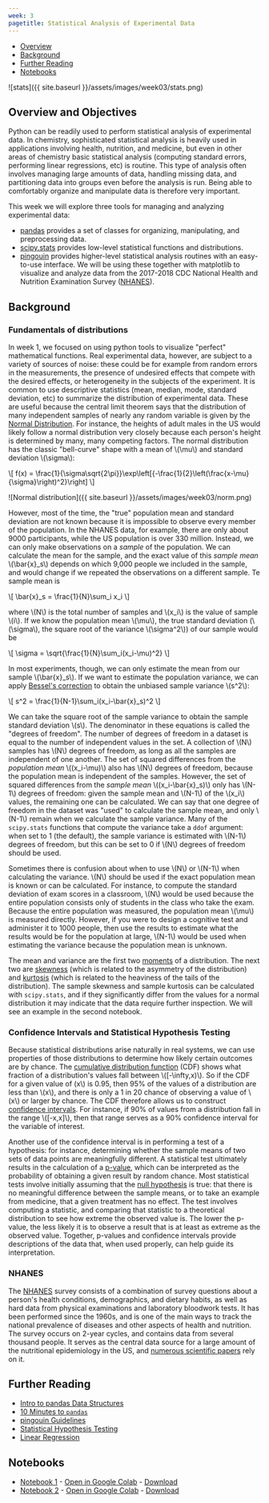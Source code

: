 ```yaml
---
week: 3
pagetitle: Statistical Analysis of Experimental Data
---
```


- [Overview](#overview-and-objectives)
- [Background](#background)
- [Further Reading](#further-reading)
- [Notebooks](#notebooks)

![stats]({{ site.baseurl }}/assets/images/week03/stats.png)

## Overview and Objectives

Python can be readily used to perform statistical analysis of experimental data. In chemistry, sophisticated statistical analysis is heavily used in applications involving health, nutrition, and medicine, but even in other areas of chemistry basic statistical analysis (computing standard errors, performing linear regressions, etc) is routine. This type of analysis often involves managing large amounts of data, handling missing data, and partitioning data into groups even before the analysis is run. Being able to comfortably organize and manipulate data is therefore very important.

This week we will explore three tools for managing and analyzing experimental data:
- [pandas](http://pandas.pydata.org/) provides a set of classes for organizing, manipulating, and preprocessing data.
- [scipy.stats](https://docs.scipy.org/doc/scipy/reference/stats.html) provides low-level statistical functions and distributions.
- [pingouin](https://pingouin-stats.org/) provides higher-level statistical analysis routines with an easy-to-use interface.
We will be using these together with matplotlib to visualize and analyze data from the 2017-2018 CDC National Health and Nutrition Examination Survey ([NHANES](https://wwwn.cdc.gov/nchs/nhanes/continuousnhanes/default.aspx?BeginYear=2017)).

## Background

### Fundamentals of distributions

In week 1, we focused on using python tools to visualize "perfect" mathematical functions. Real experimental data, however, are subject to a variety of sources of noise: these could be for example from random errors in the measurements, the presence of undesired effects that compete with the desired effects, or heterogeneity in the subjects of the experiment. It is common to use descriptive statistics (mean, median, mode, standard deviation, etc) to summarize the distribution of experimental data. These are useful because the central limit theorem says that the distribution of many independent samples of nearly any random variable is given by the [Normal Distribution](https://en.wikipedia.org/wiki/Normal_distribution). For instance, the heights of adult males in the US would likely follow a normal distribution very closely because each person's height is determined by many, many competing factors. The normal distribution has the classic "bell-curve" shape with a mean of \\(\mu\\) and standard deviation \\(\sigma\\):

\\[ f(x) = \frac{1}{\sigma\sqrt{2\pi}}\exp\left[{-\frac{1}{2}\left(\frac{x-\mu}{\sigma}\right)^2}\right] \\]

![Normal distribution]({{ site.baseurl }}/assets/images/week03/norm.png)

However, most of the time, the "true" population mean and standard deviation are not known because it is impossible to observe every member of the population. In the NHANES data, for example, there are only about 9000 participants, while the US population is over 330 million. Instead, we can only make observations on a *sample* of the population. We can calculate the mean for the sample, and the exact value of this *sample mean* \\(\bar{x}_s\\) depends on which 9,000 people we included in the sample, and would change if we repeated the observations on a different sample. Te sample mean is

\\[ \bar{x}_s = \frac{1}{N}\sum_i x_i \\]

where \\(N\\) is the total number of samples and \\(x_i\\) is the value of sample \\(i\\). If we know the population mean \\(\mu\\), the true standard deviation (\\(\sigma\\), the square root of the variance \\(\sigma^2\\)) of our sample would be 

\\[ \sigma = \sqrt{\frac{1}{N}\sum_i(x_i-\mu)^2} \\]

In most experiments, though, we can only estimate the mean from our sample \\(\bar{x}_s\\). If we want to estimate the population variance, we can apply [Bessel's correction](https://en.wikipedia.org/wiki/Bessel%27s_correction) to obtain the unbiased sample variance \\(s^2\\):

\\[ s^2 = \frac{1}{N-1}\sum_i(x_i-\bar{x}_s)^2 \\]

We can take the square root of the sample variance to obtain the sample standard deviation \\(s\\). The denominator in these equations is called the "degrees of freedom". The number of degrees of freedom in a dataset is equal to the number of independent values in the set. A collection of \\(N\\) samples has \\(N\\) degrees of freedom, as long as all the samples are independent of one another. The set of squared differences from the *population mean* \\((x_i-\mu)\\) also has \\(N\\) degrees of freedom, because the population mean is independent of the samples. However, the set of squared differences from the *sample mean* \\((x_i-\bar{x}_s)\\) only has \\(N-1\\) degrees of freedom: given the sample mean and \\(N-1\\) of the \\(x_i\\) values, the remaining one can be calculated. We can say that one degree of freedom in the dataset was "used" to calculate the sample mean, and only \\(N-1\\) remain when we calculate the sample variance. Many of the `scipy.stats` functions that compute the variance take a `ddof` argument: when set to 1 (the default), the sample variance is estimated with \\(N-1\\) degrees of freedom, but this can be set to 0 if \\(N\\) degrees of freedom should be used.

Sometimes there is confusion about when to use \\(N\\) or \\(N-1\\) when calculating the variance. \\(N\\) should be used if the exact population mean is known or can be calculated. For instance, to compute the standard deviation of exam scores in a classroom, \\(N\\) would be used because the entire population consists only of students in the class who take the exam. Because the entire population was measured, the population mean \\(\mu\\) is measured directly. However, if you were to design a cognitive test and administer it to 1000 people, then use the results to estimate what the results would be for the population at large, \\(N-1\\) would be used when estimating the variance because the population mean is unknown.

The mean and variance are the first two [moments](https://en.wikipedia.org/wiki/Moment_(mathematics)) of a distribution. The next two are [skewness](https://en.wikipedia.org/wiki/Skewness) (which is related to the asymmetry of the distribution) and [kurtosis](https://en.wikipedia.org/wiki/Kurtosis) (which is related to the heaviness of the tails of the distribution). The sample skewness and sample kurtosis can be calculated with `scipy.stats`, and if they significantly differ from the values for a normal distribution it may indicate that the data require further inspection. We will see an example in the second notebook.

### Confidence Intervals and Statistical Hypothesis Testing

Because statistical distributions arise naturally in real systems, we can use properties of those distributions to determine how likely certain outcomes are by chance. The [cumulative distribution function](https://en.wikipedia.org/wiki/Cumulative_distribution_function) (CDF) shows what fraction of a distribution's values fall between \\([-\infty,x)\\). So if the CDF for a given value of \(x\\) is 0.95, then 95% of the values of a distribution are less than \\(x\\), and there is only a 1 in 20 chance of observing a value of \\(x\\) or larger by chance. The CDF therefore allows us to construct [confidence intervals](https://en.wikipedia.org/wiki/Confidence_interval). For instance, if 90% of values from a distribution fall in the range \\([-x,x]\\), then that range serves as a 90% confidence interval for the variable of interest.

Another use of the confidence interval is in performing a test of a hypothesis: for instance, determining whether the sample means of two sets of data points are meaningfully different. A statistical test ultimately results in the calculation of a [p-value](https://en.wikipedia.org/wiki/P-value), which can be interpreted as the probability of obtaining a given result by random chance. Most statistical tests involve initially assuming that the [null hypothesis](https://en.wikipedia.org/wiki/Null_hypothesis) is true: that there is no meaningful difference between the sample means, or to take an example from medicine, that a given treatment has no effect. The test involves computing a statistic, and comparing that statistic to a theoretical distribution to see how extreme the observed value is. The lower the p-value, the less likely it is to observe a result that is at least as extreme as the observed value. Together, p-values and confidence intervals provide descriptions of the data that, when used properly, can help guide its interpretation.

### NHANES

The [NHANES](https://www.cdc.gov/nchs/nhanes/about_nhanes.htm) survey consists of a combination of survey questions about a person's health conditions, demographics, and dietary habits, as well as hard data from physical examinations and laboratory bloodwork tests. It has been performed since the 1960s, and is one of the main ways to track the national prevalence of diseases and other aspects of health and nutrition. The survey occurs on 2-year cycles, and contains data from several thousand people. It serves as the central data source for a large amount of the nutritional epidemiology in the US, and [numerous scientific papers](https://pubmed.ncbi.nlm.nih.gov/?term=NHANES) rely on it.




## Further Reading

- [Intro to pandas Data Structures](https://pandas.pydata.org/pandas-docs/stable/user_guide/dsintro.html)
- [10 Minutes to `pandas`](https://pandas.pydata.org/pandas-docs/stable/user_guide/10min.html)
- [pingouin Guidelines](https://pingouin-stats.org/guidelines.html)
- [Statistical Hypothesis Testing](https://en.wikipedia.org/wiki/Statistical_hypothesis_testing)
- [Linear Regression](https://en.wikipedia.org/wiki/Linear_regression)



## Notebooks

- [Notebook 1](https://github.com/leeping/che155/blob/master/_notebooks/week03/stats-1.ipynb) - [Open in Google Colab](https://colab.research.google.com/github/leeping/che155/blob/master/_notebooks/week03/stats-1.ipynb) - [Download](https://raw.githubusercontent.com/leeping/che155/master/_notebooks/week03/stats-1.ipynb)
- [Notebook 2](https://github.com/leeping/che155/blob/master/_notebooks/week03/stats-2.ipynb) - [Open in Google Colab](https://colab.research.google.com/github/leeping/che155/blob/master/_notebooks/week03/stats-2.ipynb) - [Download](https://raw.githubusercontent.com/leeping/che155/master/_notebooks/week03/stats-2.ipynb)
